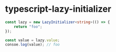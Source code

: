 # typescript-lazy-initializer

```typescript
const lazy = new LazyInitializer<string>(() => {
    return "foo";
});

const value = lazy.value;
consoe.log(value); // foo
```
